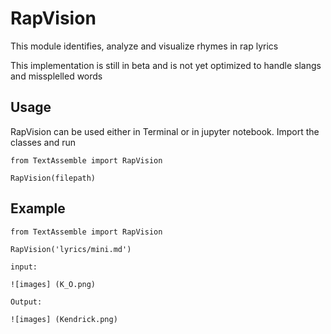 # RapVision

This module identifies, analyze and visualize rhymes in rap lyrics

This implementation is still in beta and is not yet optimized to handle slangs and missplelled words


## Usage

RapVision can be used either in Terminal or in jupyter notebook. Import the classes and run

	from TextAssemble import RapVision

	RapVision(filepath)

## Example

	from TextAssemble import RapVision

	RapVision('lyrics/mini.md')

	input:

	![images] (K_O.png)

	Output:

	![images] (Kendrick.png)


	
